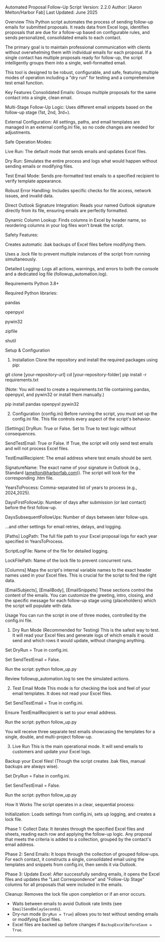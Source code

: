 Automated Proposal Follow-Up Script
Version: 2.2.0
Author: [Aaron Melton/Harbor Fab]
Last Updated: June 2025

Overview
This Python script automates the process of sending follow-up emails for submitted proposals. It reads data from Excel logs, identifies proposals that are due for a follow-up based on configurable rules, and sends personalized, consolidated emails to each contact.

The primary goal is to maintain professional communication with clients without overwhelming them with individual emails for each proposal. If a single contact has multiple proposals ready for follow-up, the script intelligently groups them into a single, well-formatted email.

This tool is designed to be robust, configurable, and safe, featuring multiple modes of operation including a "dry run" for testing and a comprehensive test email function.

Key Features
Consolidated Emails: Groups multiple proposals for the same contact into a single, clean email.

Multi-Stage Follow-Up Logic: Uses different email snippets based on the follow-up stage (1st, 2nd, 3rd+).

External Configuration: All settings, paths, and email templates are managed in an external config.ini file, so no code changes are needed for adjustments.

Safe Operation Modes:

Live Run: The default mode that sends emails and updates Excel files.

Dry Run: Simulates the entire process and logs what would happen without sending emails or modifying files.

Test Email Mode: Sends pre-formatted test emails to a specified recipient to verify template appearance.

Robust Error Handling: Includes specific checks for file access, network issues, and invalid data.

Direct Outlook Signature Integration: Reads your named Outlook signature directly from its file, ensuring emails are perfectly formatted.

Dynamic Column Lookup: Finds columns in Excel by header name, so reordering columns in your log files won't break the script.

Safety Features:

Creates automatic .bak backups of Excel files before modifying them.

Uses a .lock file to prevent multiple instances of the script from running simultaneously.

Detailed Logging: Logs all actions, warnings, and errors to both the console and a dedicated log file (followup_automation.log).

Requirements
Python 3.8+

Required Python libraries:

pandas

openpyxl

pywin32

zipfile

shutil

Setup & Configuration
1. Installation
Clone the repository and install the required packages using pip:

git clone [your-repository-url]
cd [your-repository-folder]
pip install -r requirements.txt

(Note: You will need to create a requirements.txt file containing pandas, openpyxl, and pywin32 or install them manually.)

pip install pandas openpyxl pywin32

2. Configuration (config.ini)
Before running the script, you must set up the config.ini file. This file controls every aspect of the script's behavior.

[Settings]
DryRun: True or False. Set to True to test logic without consequences.

SendTestEmail: True or False. If True, the script will only send test emails and will not process Excel files.

TestEmailRecipient: The email address where test emails should be sent.

SignatureName: The exact name of your signature in Outlook (e.g., Standard (amelton@harborfab.com)). The script will look for the corresponding .htm file.

YearsToProcess: Comma-separated list of years to process (e.g., 2024,2025).

DaysFirstFollowUp: Number of days after submission (or last contact) before the first follow-up.

DaysSubsequentFollowUps: Number of days between later follow-ups.

...and other settings for email retries, delays, and logging.

[Paths]
Log<Year>Path: The full file path to your Excel proposal logs for each year specified in YearsToProcess.

ScriptLogFile: Name of the file for detailed logging.

LockFilePath: Name of the lock file to prevent concurrent runs.

[Columns]
Maps the script's internal variable names to the exact header names used in your Excel files. This is crucial for the script to find the right data.

[EmailSubjects], [EmailBody], [EmailSnippets]
These sections control the content of the emails. You can customize the greeting, intro, closing, and the specific message for each follow-up stage using {placeholders} which the script will populate with data.

Usage
You can run the script in one of three modes, controlled by the config.ini file.

1. Dry Run Mode (Recommended for Testing)
This is the safest way to test. It will read your Excel files and generate logs of which emails it would send and which rows it would update, without changing anything.

Set DryRun = True in config.ini.

Set SendTestEmail = False.

Run the script: python follow_up.py

Review followup_automation.log to see the simulated actions.

2. Test Email Mode
This mode is for checking the look and feel of your email templates. It does not read your Excel files.

Set SendTestEmail = True in config.ini.

Ensure TestEmailRecipient is set to your email address.

Run the script: python follow_up.py

You will receive three separate test emails showcasing the templates for a single, double, and multi-project follow-up.

3. Live Run
This is the main operational mode. It will send emails to customers and update your Excel logs.

Backup your Excel files! (Though the script creates .bak files, manual backups are always wise).

Set DryRun = False in config.ini.

Set SendTestEmail = False.

Run the script: python follow_up.py

How It Works
The script operates in a clear, sequential process:

Initialization: Loads settings from config.ini, sets up logging, and creates a lock file.

Phase 1: Collect Data: It iterates through the specified Excel files and sheets, reading each row and applying the follow-up logic. Any proposal that meets the criteria is added to a collection, grouped by the contact's email address.

Phase 2: Send Emails: It loops through the collection of grouped follow-ups. For each contact, it constructs a single, consolidated email using the templates and snippets from config.ini, then sends it via Outlook.

Phase 3: Update Excel: After successfully sending emails, it opens the Excel files and updates the "Last Correspondence" and "Follow-Up Stage" columns for all proposals that were included in the emails.

Cleanup: Removes the lock file upon completion or if an error occurs.
* Waits between emails to avoid Outlook rate limits (see `EmailSendDelaySeconds`).
* Dry-run mode (`DryRun = True`) allows you to test without sending emails or modifying Excel files.
* Excel files are backed up before changes if `BackupExcelBeforeSave = True`.

---

